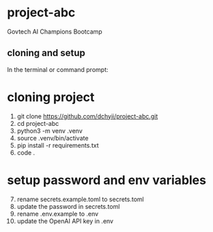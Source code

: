 # project-abc

Govtech AI Champions Bootcamp

## cloning and setup

In the terminal or command prompt:

# cloning project

1. git clone https://github.com/dchyii/project-abc.git
2. cd project-abc
3. python3 -m venv .venv
4. source .venv/bin/activate
5. pip install -r requirements.txt
6. code .

# setup password and env variables

7. rename secrets.example.toml to secrets.toml
8. update the password in secrets.toml
9. rename .env.example to .env
10. update the OpenAI API key in .env
